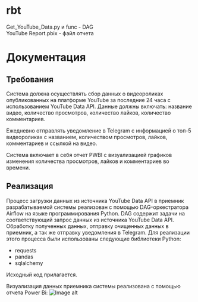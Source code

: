 # rbt

Get_YouTube_Data.py и func - DAG <br />
YouTube Report.pbix - файл отчета <br />


# Документация<br />

## Требования<br />
Система должна осуществлять сбор данных о видеороликах опубликованных на платформе YouTube
за последние 24 часа с использованием YouTube Data API. Данные должны включать: название видео,
количество просмотров, количество лайков, количество комментариев.

Ежедневно отправлять уведомление в Telegram с информацией о топ-5 видеороликах с названием,
количеством просмотров, лайков, комментариев и ссылкой на видео.

Система включает в себя отчет PWBI с визуализацией графиков изменения количества просмотров,
лайков и комментариев во времени.

## Реализация<br />
Процесс загрузки данных из источника YouTube Data API в приемник разрабатываемой системы
реализован с помощью DAG-оркестратора Airflow на языке программирования Python.
DAG содержит задачи на соответствующий запрос данных из источника YouTube Data API.
Обработку полученных данных, отправку очищенных данных в приемник, а так же отправку уведомления в Telegram.
Для реализации этого процесса были использованы следующие библиотеки Python:
- requests<br />
- pandas<br />
- sqlalchemy<br />

Исходный код прилагается.<br />

Визуализация данных приемника системы реализована с помощью отчета Power Bi:
![Image alt](https://github.com/Yulian771/rbt/main/Pwbi.png)

